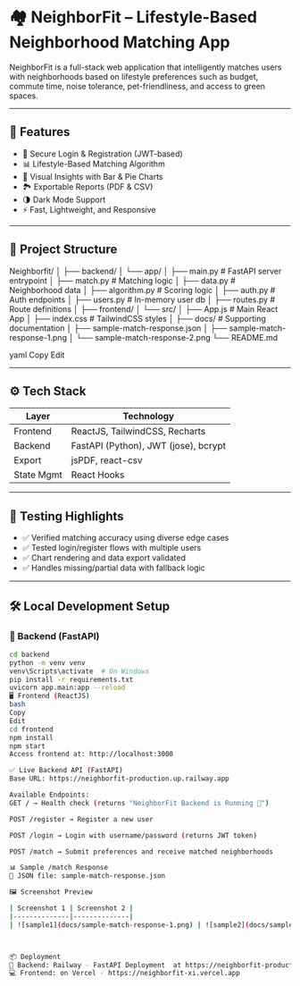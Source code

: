 # 🏘️ NeighborFit – Lifestyle-Based Neighborhood Matching App

NeighborFit is a full-stack web application that intelligently matches users with neighborhoods based on lifestyle preferences such as budget, commute time, noise tolerance, pet-friendliness, and access to green spaces.

---

## 🚀 Features

- 🔐 Secure Login & Registration (JWT-based)
- 📊 Lifestyle-Based Matching Algorithm
- 📍 Visual Insights with Bar & Pie Charts
- 🏞️ Exportable Reports (PDF & CSV)
- 🌗 Dark Mode Support
- ⚡ Fast, Lightweight, and Responsive

---

## 📁 Project Structure

Neighborfit/
│
├── backend/
│ └── app/
│ ├── main.py # FastAPI server entrypoint
│ ├── match.py # Matching logic
│ ├── data.py # Neighborhood data
│ ├── algorithm.py # Scoring logic
│ ├── auth.py # Auth endpoints
│ ├── users.py # In-memory user db
│ ├── routes.py # Route definitions
│
├── frontend/
│ └── src/
│ ├── App.js # Main React App
│ ├── index.css # TailwindCSS styles
│
├── docs/ # Supporting documentation
│ ├── sample-match-response.json
│ ├── sample-match-response-1.png
│ └── sample-match-response-2.png
└── README.md

yaml
Copy
Edit

---

## ⚙️ Tech Stack

| Layer      | Technology                        |
|------------|-----------------------------------|
| Frontend   | ReactJS, TailwindCSS, Recharts    |
| Backend    | FastAPI (Python), JWT (jose), bcrypt |
| Export     | jsPDF, react-csv                  |
| State Mgmt | React Hooks                       |

---

## 🧪 Testing Highlights

- ✅ Verified matching accuracy using diverse edge cases
- ✅ Tested login/register flows with multiple users
- ✅ Chart rendering and data export validated
- ✅ Handles missing/partial data with fallback logic

---

## 🛠️ Local Development Setup

### 🔧 Backend (FastAPI)

```bash
cd backend
python -m venv venv
venv\Scripts\activate  # On Windows
pip install -r requirements.txt
uvicorn app.main:app --reload
🖥️ Frontend (ReactJS)
bash
Copy
Edit
cd frontend
npm install
npm start
Access frontend at: http://localhost:3000

✅ Live Backend API (FastAPI)
Base URL: https://neighborfit-production.up.railway.app

Available Endpoints:
GET / → Health check (returns "NeighborFit Backend is Running 🚀")

POST /register → Register a new user

POST /login → Login with username/password (returns JWT token)

POST /match → Submit preferences and receive matched neighborhoods

📊 Sample /match Response
📁 JSON file: sample-match-response.json

🖼️ Screenshot Preview

| Screenshot 1 | Screenshot 2 |
|--------------|--------------|
| ![sample1](docs/sample-match-response-1.png) | ![sample2](docs/sample-match-response-2.png) |



📦 Deployment
🔧 Backend: Railway - FastAPI Deployment  at https://neighborfit-production.up.railway.app/
💻 Frontend: on Vercel - https://neighborfit-xi.vercel.app

